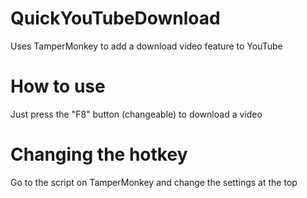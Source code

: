 # QuickYouTubeDownload
Uses TamperMonkey to add a download video feature to YouTube

# How to use
Just press the "F8" button (changeable) to download a video

# Changing the hotkey
Go to the script on TamperMonkey and change the settings at the top
